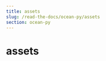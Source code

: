 ```yaml
---
title: assets
slug: /read-the-docs/ocean-py/assets
section: ocean-py
---
```

<a name="assets"></a>
# assets


